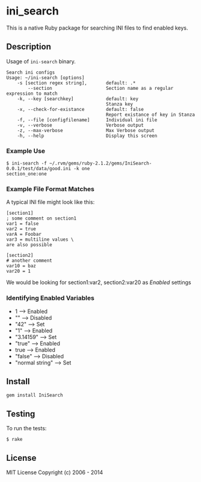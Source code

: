 ini_search
==========

This is a native Ruby package for searching INI files to find enabled keys.

Description
-----------

Usage of `ini-search` binary.

	Search ini configs
	Usage: ~/ini-search [options]
	    -s [section regex string],       default: .*
	        --section                    Section name as a regular expression to match
	    -k, --key [searchkey]            default: key
	                                     Stanza key
	    -x, --check-for-existance        default: false
	                                     Report existance of key in Stanza
	    -f, --file [configfilename]      Individual ini file
	    -v, --verbose                    Verbose output
	    -z, --max-verbose                Max Verbose output
	    -h, --help                       Display this screen

### Example Use

	$ ini-search -f ~/.rvm/gems/ruby-2.1.2/gems/IniSearch-0.0.1/test/data/good.ini -k one
	section_one:one


### Example File Format Matches

A typical INI file might look like this:

    [section1]
    ; some comment on section1
    var1 = false
    var2 = true
    varA = Foobar
    var3 = multiline values \
    are also possible

    [section2]
    # another comment
    var10 = baz
    var20 = 1	    

We would be looking for section1:var2, section2:var20 as *Enabled* settings


### Identifying Enabled Variables

* 1  -->  Enabled
* ""  -->  Disabled
* "42"  -->  Set
* "1"  -->  Enabled
* "3.14159"  -->  Set
* "true"  -->  Enabled
* true  -->  Enabled
* "false"  -->  Disabled
* "normal string"  -->  Set

Install
-------

    gem install IniSearch

Testing
-------

To run the tests:

    $ rake

License
-------

MIT License
Copyright (c) 2006 - 2014    